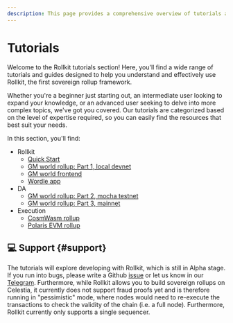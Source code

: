 ```yaml
---
description: This page provides a comprehensive overview of tutorials available for Rollkit.
---
```


# Tutorials

Welcome to the Rollkit tutorials section! Here, you'll find a wide range of
tutorials and guides designed to help you understand and effectively use
Rollkit, the first sovereign rollup framework.

Whether you're a beginner just starting out, an intermediate user looking
to expand your knowledge, or an advanced user seeking to delve into more
complex topics, we've got you covered. Our tutorials are categorized based
on the level of expertise required, so you can easily find the resources
that best suit your needs.

In this section, you'll find:

* Rollkit
  * [Quick Start](/tutorials/quick-start.md)
  * [GM world rollup: Part 1, local devnet](/tutorials/gm-world.md)
  * [GM world frontend](/tutorials/gm-world-frontend.md)
  * [Wordle app](/tutorials/wordle.md)
* DA
  * [GM world rollup: Part 2, mocha testnet](/tutorials/gm-world-mocha-testnet.md)
  * [GM world rollup: Part 3, mainnet](/tutorials/gm-world-mainnet.md)
* Execution
  * [CosmWasm rollup](/tutorials/cosmwasm.md)
  * [Polaris EVM rollup](/tutorials/polaris-evm.md)

## 💻 Support {#support}

The tutorials will explore developing with Rollkit,
which is still in Alpha stage. If you run into bugs, please write a Github
[issue](https://github.com/rollkit/docs/issues/new)
or let us know in our [Telegram](https://t.me/rollkit).
Furthermore, while Rollkit allows you to build sovereign rollups
on Celestia, it currently does not support fraud proofs yet and is
therefore running in "pessimistic" mode, where nodes would need to
re-execute the transactions to check the validity of the chain
(i.e. a full node). Furthermore, Rollkit currently only supports
a single sequencer.
